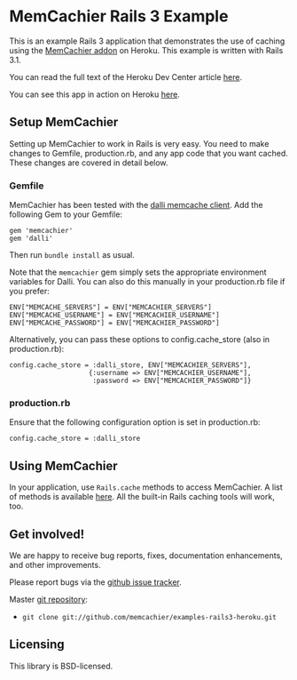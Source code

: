 # MemCachier Rails 3 Example

This is an example Rails 3 application that demonstrates the use of
caching using the [MemCachier
addon](http://addons.heroku.com/memcachier) on Heroku. This example is
written with Rails 3.1.

You can read the full text of the Heroku Dev Center article
[here](http://devcenter.heroku.com/articles/building-a-rails-3-application-with-the-memcache-addon).

You can see this app in action on Heroku
[here](http://memcache-example.herokuapp.com/).

## Setup MemCachier

Setting up MemCachier to work in Rails is very easy. You need to make
changes to Gemfile, production.rb, and any app code that you want
cached. These changes are covered in detail below.

### Gemfile

MemCachier has been tested with the [dalli memcache
client](https://github.com/mperham/dalli). Add the following Gem to
your Gemfile:

~~~~ .ruby
gem 'memcachier'
gem 'dalli'
~~~~

Then run `bundle install` as usual.

Note that the `memcachier` gem simply sets the appropriate environment
variables for Dalli. You can also do this manually in your
production.rb file if you prefer:

~~~~ .ruby
ENV["MEMCACHE_SERVERS"] = ENV["MEMCACHIER_SERVERS"]
ENV["MEMCACHE_USERNAME"] = ENV["MEMCACHIER_USERNAME"]
ENV["MEMCACHE_PASSWORD"] = ENV["MEMCACHIER_PASSWORD"]
~~~~

Alternatively, you can pass these options to config.cache_store (also
in production.rb):

~~~~ .ruby
config.cache_store = :dalli_store, ENV["MEMCACHIER_SERVERS"],
                    {:username => ENV["MEMCACHIER_USERNAME"],
                     :password => ENV["MEMCACHIER_PASSWORD"]}
~~~~

### production.rb

Ensure that the following configuration option is set in production.rb:

~~~~ .ruby
config.cache_store = :dalli_store
~~~~

## Using MemCachier

In your application, use `Rails.cache` methods to access MemCachier.
A list of methods is available
[here](http://api.rubyonrails.org/classes/ActiveSupport/Cache/Store.html).
All the built-in Rails caching tools will work, too.

## Get involved!

We are happy to receive bug reports, fixes, documentation enhancements,
and other improvements.

Please report bugs via the
[github issue tracker](http://github.com/memcachier/examples-rails3-heroku/issues).

Master [git repository](http://github.com/memcachier/examples-rails3-heroku):

* `git clone git://github.com/memcachier/examples-rails3-heroku.git` 

## Licensing

This library is BSD-licensed.

